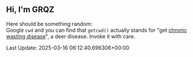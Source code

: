 ## Hi, I'm GRQZ
Here should be something random:  
Google `cwd` and you can find that `getcwd()` actually stands for "get [chronic wasting disease](https://en.wikipedia.org/wiki/Chronic_wasting_disease)", a deer disease. Invoke it with care.



Last Update: 2025-03-16 06:12:40.696306+00:00
